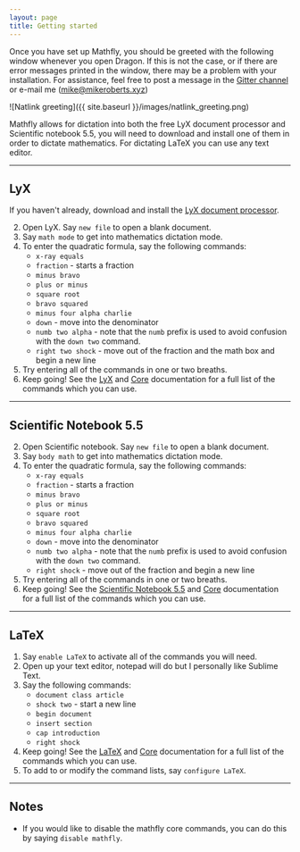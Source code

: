 ```yaml
---
layout: page
title: Getting started
---
```


Once you have set up Mathfly, you should be greeted with the following window whenever you open Dragon. If this is not the case, or if there are error messages printed in the window, there may be a problem with your installation. For assistance, feel free to post a message in the [Gitter channel](https://gitter.im/mathfly-dictation/community) or e-mail me ([mike@mikeroberts.xyz](mailto:mike@mikeroberts.xyz))

![Natlink greeting]({{ site.baseurl }}/images/natlink_greeting.png)

Mathfly allows for dictation into both the free LyX document processor and Scientific notebook 5.5, you will need to download and install one of them in order to dictate mathematics. For dictating LaTeX you can use any text editor.

***

## LyX

If you haven\'t already, download and install the [LyX document processor](https://www.lyx.org/).

2. Open LyX. Say `new file` to open a blank document.
3. Say `math mode` to get into mathematics dictation mode.
4. To enter the quadratic formula, say the following commands:
    * `x-ray equals`
    * `fraction` - starts a fraction
    * `minus bravo`
    * `plus or minus`
    * `square root`
    * `bravo squared`
    * `minus four alpha charlie`
    * `down` - move into the denominator
    * `numb two alpha` - note that the `numb` prefix is used to avoid confusion with the `down two` command.
    * `right two shock` - move out of the fraction and the math box and begin a new line
5. Try entering all of the commands in one or two breaths.
6. Keep going! See the [LyX](https://github.com/mrob95/mathfly/blob/master/mathfly/docs/LyX.pdf) and [Core](https://github.com/mrob95/mathfly/blob/master/mathfly/docs/Core.pdf) documentation for a full list of the commands which you can use.

***

## Scientific Notebook 5.5
2. Open Scientific notebook. Say `new file` to open a blank document.
3. Say `body math` to get into mathematics dictation mode.
4. To enter the quadratic formula, say the following commands:
    * `x-ray equals`
    * `fraction` - starts a fraction
    * `minus bravo`
    * `plus or minus`
    * `square root`
    * `bravo squared`
    * `minus four alpha charlie`
    * `down` - move into the denominator
    * `numb two alpha` - note that the `numb` prefix is used to avoid confusion with the `down two` command.
    * `right shock` - move out of the fraction and begin a new line
5. Try entering all of the commands in one or two breaths.
6. Keep going! See the [Scientific Notebook 5.5](https://github.com/mrob95/mathfly/blob/master/mathfly/docs/Scientific_Notebook.pdf) and [Core](https://github.com/mrob95/mathfly/blob/master/mathfly/docs/Core.pdf) documentation for a full list of the commands which you can use.

***

## LaTeX
1. Say `enable LaTeX` to activate all of the commands you will need.
2. Open up your text editor, notepad will do but I personally like Sublime Text.
3. Say the following commands:
    * `document class article`
    * `shock two` - start a new line
    * `begin document`
    * `insert section`
    * `cap introduction`
    * `right shock`
4. Keep going! See the [LaTeX](https://github.com/mrob95/mathfly/blob/master/mathfly/docs/LaTeX.pdf) and [Core](https://github.com/mrob95/mathfly/blob/master/mathfly/docs/Core.pdf) documentation for a full list of the commands which you can use.
5. To add to or modify the command lists, say `configure LaTeX`.

***

## Notes
* If you would like to disable the mathfly core commands, you can do this by saying `disable mathfly`.